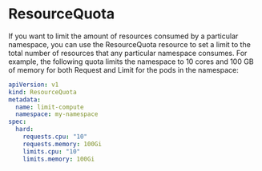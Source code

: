 # ResourceQuota

If you want to limit the amount of resources consumed by a particular namespace, you can use the ResourceQuota resource to set a limit to the total number of resources that any particular namespace consumes. For example, the following quota limits the namespace to 10 cores and 100 GB of memory for both Request and Limit for the pods in the namespace:

```yaml
apiVersion: v1
kind: ResourceQuota
metadata:
  name: limit-compute
  namespace: my-namespace
spec:
  hard:
    requests.cpu: "10"
    requests.memory: 100Gi
    limits.cpu: "10"
    limits.memory: 100Gi
```
